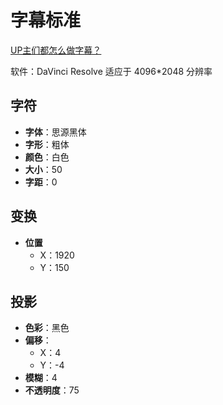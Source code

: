 # 字幕标准

[UP主们都怎么做字幕？](https://www.bilibili.com/video/BV1GY4y1U7oq/)

软件：DaVinci Resolve
适应于 4096*2048 分辨率

## 字符

- **字体**：思源黑体
- **字形**：粗体
- **颜色**：白色
- **大小**：50
- **字距**：0

## 变换

- **位置**
  - X：1920
  - Y：150

## 投影

- **色彩**：黑色
- **偏移**：
  - X：4
  - Y：-4
- **模糊**：4
- **不透明度**：75
